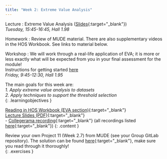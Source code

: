 ```yaml
---
title: "Week 2: Extreme Value Analysis"
---
```

<!-- <a href="" target="_blank"></a> -->
<!-- This will make a piece of text, followed by a button that is a hyperlink that opens in a new tab -->
<!-- In-Class Session <a href="https://tudelft-citg.github.io/HOS-prob-design/homework/HW_05_assignment.html" target="_blank">HW 5 Due</a>{: .label .label-red } -->

Lecture
: Extreme Value Analysis ([Slides](assets/lecture_slides/02_lecture_EVA.pdf){:target="_blank"})
  <br><em>Tuesday, 15:45-16:45, Hall 1.98</em>

Homework
: Review of MUDE material. There are also supplementary videos in the HOS Workbook. See links to material below.

Workshop
: We will work through a real-life application of EVA; it is more or less exactly what will be expected from you in your final assessment for the module!
  <br>Instructions for getting started [here](https://tudelft-citg.github.io/HOS-prob-design-24/workshop/02)
  <br><em>Friday, 9:45-12:30, Hall 1.95</em>

<!-- Holidays
: None -->

The main goals for this week are:<br>
<i>1. Apply extreme value analysis to datasets</i><br>
<i>2. Apply techniques to support the threshold selection</i><br>
{: .learningobjectives }

[Reading in HOS Workbook (EVA section)](https://teachbooks.github.io/HOS-workbook/intro.html){:target="_blank"}<br>
[Lecture Slides (PDF)](./assets/lecture_slides/02_lecture_EVA.pdf){:target="_blank"}<br>- [Collegerama recording](https://collegeramavideoportal.tudelft.nl/catalogue/ciem4220/presentation/484826b216254b3b93b482dc9d26c2bc1d?academicYear=2023-2024-ciem4220){:target="_blank"} (all recordings listed [here](https://collegeramavideoportal.tudelft.nl/catalogue/ciem4220/){:target="_blank"})
{: .content }

 Review your own Project 11 (Week 2.7) from MUDE (see your Group GitLab repository). The solution can be found [here](https://mude.citg.tudelft.nl/course-files/Project_11/){:target="_blank"}, make sure you read through it thoroughly!<br>
{: .exercises }